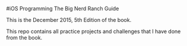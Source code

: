 #iOS Programming The Big Nerd Ranch Guide

This is the December 2015, 5th Edition of the book.

This repo contains all practice projects and challenges that I have done from the book.



